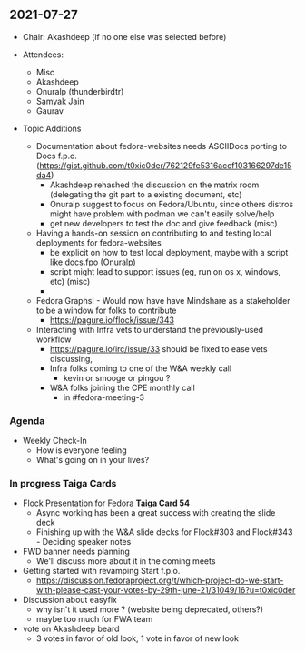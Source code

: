 ## 2021-07-27

* Chair: Akashdeep (if no one else was selected before)

* Attendees:
    * Misc
    * Akashdeep 
    * Onuralp (thunderbirdtr)
    * Samyak Jain
    * Gaurav

* Topic Additions
    * Documentation about fedora-websites needs ASCIIDocs porting to Docs f.p.o. (https://gist.github.com/t0xic0der/762129fe5316accf103166297de15da4)
        * Akashdeep rehashed the discussion on the matrix room (delegating the git part to a existing document, etc)
        * Onuralp suggest to focus on Fedora/Ubuntu, since others distros might have problem with podman we can't easily solve/help
        * get new developers to test the doc and give feedback (misc)
    * Having a hands-on session on contributing to and testing local deployments for fedora-websites
        * be explicit on how to test local deployment, maybe with a script like docs.fpo (Onuralp)
        * script might lead to support issues (eg, run on os x, windows, etc) (misc)
        * 
    * Fedora Graphs! - Would now have have Mindshare as a stakeholder to be a window for folks to contribute
        * https://pagure.io/flock/issue/343
    * Interacting with Infra vets to understand the previously-used workflow 
        * https://pagure.io/irc/issue/33 should be fixed to ease vets discussing, 
        * Infra folks coming to one of the W&A weekly call
            * kevin or smooge or pingou ?
        * W&A folks joining the CPE monthly call
            * in #fedora-meeting-3

### Agenda
* Weekly Check-In
    * How is everyone feeling
    * What's going on in your lives?

### In progress Taiga Cards
* Flock Presentation for Fedora **Taiga Card 54**
    * Async working has been a great success with creating the slide deck
    * Finishing up with the W&A slide decks for Flock#303 and Flock#343 - Deciding speaker notes
* FWD banner needs planning
    * We'll discuss more about it in the coming meets
* Getting started with revamping Start f.p.o.
    * https://discussion.fedoraproject.org/t/which-project-do-we-start-with-please-cast-your-votes-by-29th-june-21/31049/16?u=t0xic0der
* Discussion about easyfix
    * why isn't it used more ? (website being deprecated, others?)
    * maybe too much for FWA team
* vote on Akashdeep beard
    * 3 votes in favor of old look, 1 vote in favor of new look


